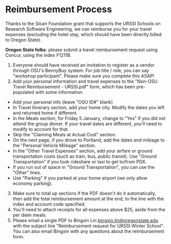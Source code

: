 # Reimbursement Process

Thanks to the Sloan Foundation grant that supports the URSSI Schools on Research Software Engineering, we can reimburse you for your travel expenses (excluding the hotel stay, which should have been directly billed to Oregon State).

**Oregon State folks**: please submit a travel reimbursement request using Concur, using the index F1211B.

1. Everyone should have received an invitation to register as a vendor through OSU's BennyBuy system. For job title / role, you can say "workshop participant". Please make sure you complete this ASAP!
2. Add your personal information and travel expenses to the "Non-OSU Travel Reimbursement - URSSI.pdf" form, which has been pre-populated with some information. 
  - Add your personal info (leave "OSU ID#" blank)
  - In Travel Itinerary section, add your home city. Modify the dates you left and returned home if different.
  - In the Meals section, for Friday 5 January, change to "Yes" if you did not attend the group dinner. If your travel dates are different, you'll need to modify to account for that.
  - Skip the "Claiming Meals at Actual Cost" section.
  - On the next page, if you drove to Portland, add the dates and mileage to the "Personal Vehicle Mileage" section.
  - In the "Other Travel Expenses" section, add your airfare or ground transportation costs (such as train, bus, public transit). Use "Ground Transportation" if you took rideshare or taxi to get to/from PDX.
  - If you run out of space in "Ground Transportation", you can use the "Other" lines.
  - Use "Parking" if you parked at your home airport (we only allow economy parking).
3. Make sure to total up sections if the PDF doesn't do it automatically, then add the total reimbursement amount at the end, to the line with the index and account code specified.
3. You'll need to attach receipts for all expenses above $25, aside from the per diem meals.
4. Please email a single PDF to Bingxin Lin <bingxin.lin@oregonstate.edu> with the subject line "Reimbursement request for URSSI Winter School". You can also email Bingxin with any questions about the reimbursement form.
